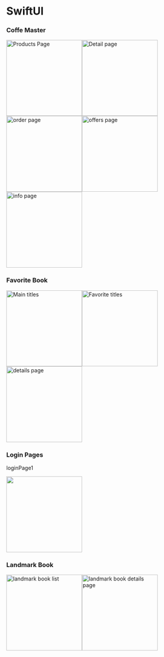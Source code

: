 # SwiftUI

<h3>Coffe Master</h3>
<img width="200" alt="Products Page" src="https://user-images.githubusercontent.com/77584235/213914607-368a70c1-93fe-4258-ba27-93765fa7db75.png"><img width="200" alt="Detail page" src="https://user-images.githubusercontent.com/77584235/213914620-deb3e9a9-816d-4e9b-a846-7192ceaf3ae4.png"><img width="200" alt="order page" src="https://user-images.githubusercontent.com/77584235/213914628-6cce93c6-b721-46c4-b02c-8338b9077ec8.png"><img width="200" alt="offers page" src="https://user-images.githubusercontent.com/77584235/213914638-59710df3-a7af-4f2f-9333-47f637d5b3f5.png"><img width="200" alt="info page" src="https://user-images.githubusercontent.com/77584235/213914641-42474edc-4e99-494c-936a-a874a2cf0dd2.png">

<h3>Favorite Book</h3>

<img width="200" alt="Main titles" src="https://user-images.githubusercontent.com/77584235/208209453-2a75ec51-eb26-48e6-a790-3db95f1af04a.png"><img width="200" alt="Favorite titles" src="https://user-images.githubusercontent.com/77584235/208209465-91154692-ea10-435a-ab62-701257f20e60.png"><img width = "200" alt = "details page" src="https://user-images.githubusercontent.com/77584235/208253770-cce77cbb-b89b-4f21-ae29-9918caa2f4e6.png">

<h3>Login Pages</h3>
loginPage1
</p>
<img width = "200" alt "red themelogin page" src = "https://user-images.githubusercontent.com/77584235/208272085-1b9e4a62-43de-496d-8ee9-379edb9966f7.png">

<h3>Landmark Book</h3>

<img width="200" alt= "landmark book list" src = "https://user-images.githubusercontent.com/77584235/208310953-d66faf9d-efb9-4b71-a129-ad8752523cec.png"><img width = "200" alt = "landmark book details page" src = "https://user-images.githubusercontent.com/77584235/208310956-8ad09ad6-39b3-45d3-95a4-c8726dba2bb5.png">
